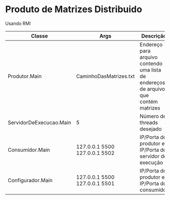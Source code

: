 # Produto de Matrizes Distribuido

Usando RMI

| Classe | Args | Descrição |
| ------ | ------ | ------ |
| Produtor.Main | CaminhoDasMatrizes.txt | Endereço para arquivo contendo uma lista de endereços de arquivos que contém matrizes |
| ServidorDeExecucao.Main | 5 | Número de threads desejado |
| Consumidor.Main | 127.0.0.1 5500 127.0.0.1 5502 | IP/Porta do produtor e IP/Porta do servidor de execução |
| Configurador.Main | 127.0.0.1 5500 127.0.0.1 5501 | IP/Porta do produtor e IP/Porta do consumidor |
